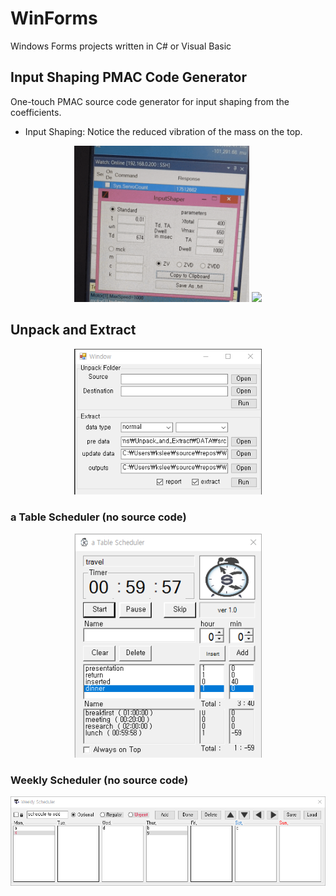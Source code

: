 # WinForms
Windows Forms projects written in C# or Visual Basic

## Input Shaping PMAC Code Generator
One-touch PMAC source code generator for input shaping from the coefficients.
- Input Shaping: Notice the reduced vibration of the mass on the top.

<p align="center">
    <img src="../../images/input_shaper_1.gif" height=250px>
    <img src="../../images/input_shaper_2.gif" height=250px>
</p>

## Unpack and Extract
<p align="center">
    <img src="../../images/Unpack%20and%20Extract.png" width=300px>
</p>

### a Table Scheduler (no source code)
<p align="center">
    <img src="../../images/a%20table%20scheduler.png" width=300px>
</p>

### Weekly Scheduler (no source code)
<p align="center">
    <img src="../../images/weekly%20scheduler.png" width=600px>
</p>


